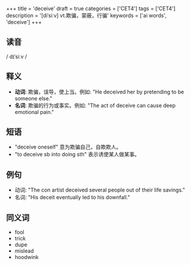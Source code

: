+++
title = 'deceive'
draft = true
categories = ['CET4']
tags = ['CET4']
description = '[diˈsiːv] vt.欺骗，蒙蔽，行骗'
keywords = ['ai words', 'deceive']
+++

## 读音
/ dɪˈsiːv /

## 释义
- **动词**: 欺骗，误导，使上当。例如: "He deceived her by pretending to be someone else."
- **名词**: 欺骗的行为或事实。例如: "The act of deceive can cause deep emotional pain."

## 短语
- "deceive oneself" 意为欺骗自己，自欺欺人。
- "to deceive sb into doing sth" 表示诱使某人做某事。

## 例句
- 动词: "The con artist deceived several people out of their life savings."
- 名词: "His deceit eventually led to his downfall."

## 同义词
- fool
- trick
- dupe
- mislead
- hoodwink
